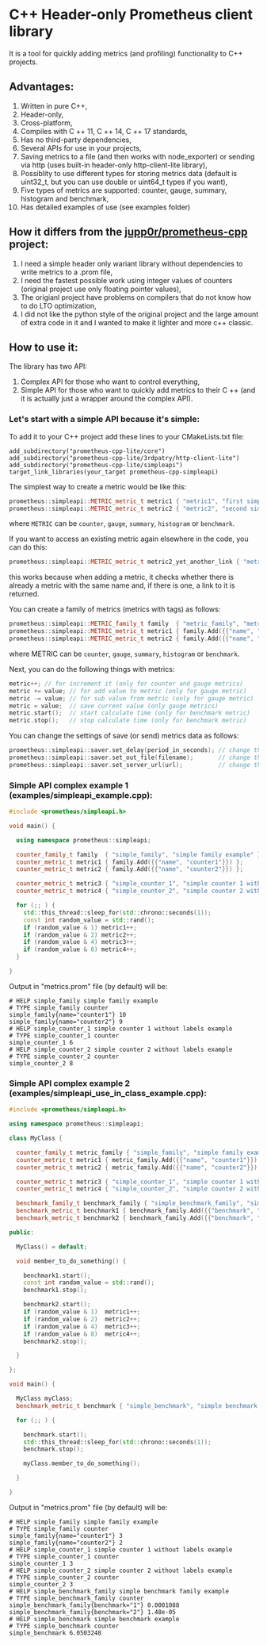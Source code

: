# C++ Header-only Prometheus client library

It is a tool for quickly adding metrics (and profiling) functionality to C++ projects.

## Advantages:

1. Written in pure C++,
2. Header-only,
2. Cross-platform,
3. Compiles with C ++ 11, C ++ 14, C ++ 17 standards,
4. Has no third-party dependencies,
5. Several APIs for use in your projects,
6. Saving metrics to a file (and then works with node_exporter) or sending via http (uses built-in
   header-only http-client-lite library),
7. Possiblity to use different types for storing metrics data (default is uint32_t, but you can use
   double or uint64_t types if you want),
8. Five types of metrics are supported: counter, gauge, summary, histogram and benchmark,
10. Has detailed examples of use (see examples folder)

## How it differs from the [jupp0r/prometheus-cpp](https://github.com/jupp0r/prometheus-cpp) project:

1. I need a simple header only wariant library without dependencies to write metrics to a .prom
   file,
2. I need the fastest possible work using integer values of counters (original project use only
   floating pointer values),
3. The origianl project have problems on compilers that do not know how to do LTO optimization,
4. I did not like the python style of the original project and the large amount of extra code in it
   and I wanted to make it lighter and more c++ classic.

## How to use it:

The library has two API:

1. Complex API for those who want to control everything,
2. Simple API for those who want to quickly add metrics to their C ++ (and it is actually just a
   wrapper around the complex API).

### Let's start with a simple API because it's simple:

To add it to your C++ project add these lines to your CMakeLists.txt file:

```
add_subdirectory("prometheus-cpp-lite/core")
add_subdirectory("prometheus-cpp-lite/3rdpatry/http-client-lite")
add_subdirectory("prometheus-cpp-lite/simpleapi")
target_link_libraries(your_target prometheus-cpp-simpleapi)
```

The simplest way to create a metric would be like this:

``` c++
prometheus::simpleapi::METRIC_metric_t metric1 { "metric1", "first simple metric without any tag" };
prometheus::simpleapi::METRIC_metric_t metric2 { "metric2", "second simple metric without any tag" };
```

where ```METRIC``` can be ```counter```, ```gauge```, ```summary```, ```histogram```
or ```benchmark```.

If you want to access an existing metric again elsewhere in the code, you can do this:

``` c++
prometheus::simpleapi::METRIC_metric_t metric2_yet_another_link { "metric2", "" };
```

this works because when adding a metric, it checks whether there is already a metric with the same
name and, if there is one, a link to it is returned.

You can create a family of metrics (metrics with tags) as follows:

``` c++
prometheus::simpleapi::METRIC_family_t family  { "metric_family", "metric family" };
prometheus::simpleapi::METRIC_metric_t metric1 { family.Add({{"name", "metric1"}}) };
prometheus::simpleapi::METRIC_metric_t metric2 { family.Add({{"name", "metric2"}}) };
```

where METRIC can be ```counter```, ```gauge```, ```summary```, ```histogram``` or ```benchmark```.

Next, you can do the following things with metrics:

``` c++
metric++; // for increment it (only for counter and gauge metrics)
metric += value; // for add value to metric (only for gauge metric)
metric -= value; // for sub value from metric (only for gauge metric) 
metric = value;  // save current value (only gauge metrics)
metric.start();  // start calculate time (only for benchmark metric)
metric.stop();   // stop calculate time (only for benchmark metric)
```

You can change the settings of save (or send) metrics data as follows:

``` c++
prometheus::simpleapi::saver.set_delay(period_in_seconds); // change the period of saving (or sending) metrics data in seconds (5 seconds by default)
prometheus::simpleapi::saver.set_out_file(filename);       // change the name of the output file (metrics.prom by default)
prometheus::simpleapi::saver.set_server_url(url);          // change the name of prometheus server (unset by default)
```

### Simple API complex example 1 (examples/simpleapi_example.cpp):

``` c++
#include <prometheus/simpleapi.h>

void main() {

  using namespace prometheus::simpleapi;

  counter_family_t family  { "simple_family", "simple family example" };
  counter_metric_t metric1 { family.Add({{"name", "counter1"}}) };
  counter_metric_t metric2 { family.Add({{"name", "counter2"}}) };

  counter_metric_t metric3 { "simple_counter_1", "simple counter 1 without labels example" };
  counter_metric_t metric4 { "simple_counter_2", "simple counter 2 without labels example" };

  for (;; ) {
    std::this_thread::sleep_for(std::chrono::seconds(1));
    const int random_value = std::rand();
    if (random_value & 1) metric1++;
    if (random_value & 2) metric2++;
    if (random_value & 4) metric3++;
    if (random_value & 8) metric4++;
  }

}
```

Output in "metrics.prom" file (by default) will be:

```
# HELP simple_family simple family example
# TYPE simple_family counter
simple_family{name="counter1"} 10
simple_family{name="counter2"} 9
# HELP simple_counter_1 simple counter 1 without labels example
# TYPE simple_counter_1 counter
simple_counter_1 6
# HELP simple_counter_2 simple counter 2 without labels example
# TYPE simple_counter_2 counter
simple_counter_2 8
```

### Simple API complex example 2 (examples/simpleapi_use_in_class_example.cpp):

``` c++
#include <prometheus/simpleapi.h>

using namespace prometheus::simpleapi;

class MyClass {

  counter_family_t metric_family { "simple_family", "simple family example" };
  counter_metric_t metric1 { metric_family.Add({{"name", "counter1"}}) };
  counter_metric_t metric2 { metric_family.Add({{"name", "counter2"}}) };

  counter_metric_t metric3 { "simple_counter_1", "simple counter 1 without labels example" };
  counter_metric_t metric4 { "simple_counter_2", "simple counter 2 without labels example" };

  benchmark_family_t benchmark_family { "simple_benchmark_family", "simple benchmark family example" };
  benchmark_metric_t benchmark1 { benchmark_family.Add({{"benchmark", "1"}}) };
  benchmark_metric_t benchmark2 { benchmark_family.Add({{"benchmark", "2"}}) };

public:

  MyClass() = default;

  void member_to_do_something() {

    benchmark1.start();
    const int random_value = std::rand();
    benchmark1.stop();

    benchmark2.start();
    if (random_value & 1)  metric1++;
    if (random_value & 2)  metric2++;
    if (random_value & 4)  metric3++;
    if (random_value & 8)  metric4++;
    benchmark2.stop();

  }

};

void main() {

  MyClass myClass;
  benchmark_metric_t benchmark { "simple_benchmark", "simple benchmark example" };

  for (;; ) {

    benchmark.start();
    std::this_thread::sleep_for(std::chrono::seconds(1));
    benchmark.stop();

    myClass.member_to_do_something();

  }

}
```

Output in "metrics.prom" file (by default) will be:

```
# HELP simple_family simple family example
# TYPE simple_family counter
simple_family{name="counter1"} 3
simple_family{name="counter2"} 2
# HELP simple_counter_1 simple counter 1 without labels example
# TYPE simple_counter_1 counter
simple_counter_1 3
# HELP simple_counter_2 simple counter 2 without labels example
# TYPE simple_counter_2 counter
simple_counter_2 3
# HELP simple_benchmark_family simple benchmark family example
# TYPE simple_benchmark_family counter
simple_benchmark_family{benchmark="1"} 0.0001088
simple_benchmark_family{benchmark="2"} 1.48e-05
# HELP simple_benchmark simple benchmark example
# TYPE simple_benchmark counter
simple_benchmark 6.0503248
```


